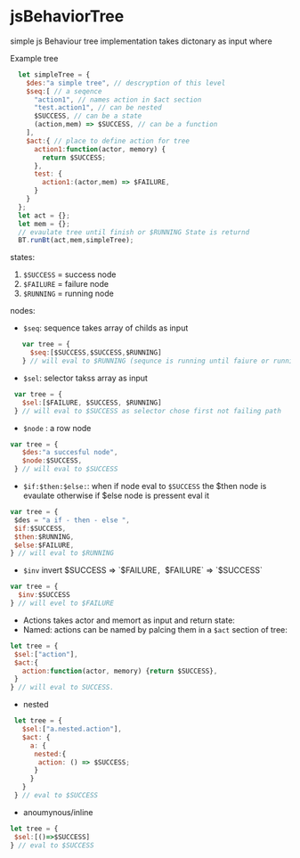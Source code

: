 # jsBehaviorTree
simple js Behaviour tree implementation takes dictonary as input where

Example tree
```javascript
  let simpleTree = {
    $des:"a simple tree", // descryption of this level
    $seq:[ // a seqence
      "action1", // names action in $act section
      "test.action1", // can be nested
      $SUCCESS, // can be a state
      (action,mem) => $SUCCESS, // can be a function
    ],
    $act:{ // place to define action for tree
      action1:function(actor, memory) {
        return $SUCCESS;
      },
      test: {
        action1:(actor,mem) => $FAILURE,
      }
    }
  };
  let act = {};
  let mem = {};
  // evaulate tree until finish or $RUNNING State is returnd
  BT.runBt(act,mem,simpleTree);
```

states:
  1. `$SUCCESS` = success node
  2. `$FAILURE` = failure node
  3. `$RUNNING` = running node

nodes:
* `$seq`: sequence takes array of childs as input
 ```javascript
    var tree = {
      $seq:[$SUCCESS,$SUCCESS,$RUNNING]
    } // will eval to $RUNNING (sequnce is running until faiure or running
 ```
* `$sel`: selector takss array as input
 ```javascript
  var tree = {
    $sel:[$FAILURE, $SUCCESS, $RUNNING]
  } // will eval to $SUCCESS as selector chose first not failing path
 ```

* `$node` : a row node
 ```javascript
 var tree = {
    $des:"a succesful node",
    $node:$SUCCESS,
  } // will eval to $SUCCESS
 ```
* `$if:$then:$else:`: when if node eval to `$SUCCESS` the $then node is evaulate otherwise if $else node is pressent eval it
 ```javascript
 var tree = {
  $des = "a if - then - else ",
  $if:$SUCCESS,
  $then:$RUNNING,
  $else:$FAILURE,
 } // will eval to $RUNNING
 ```
* `$inv` invert $SUCCESS => `$FAILURE`, `$FAILURE` => `$SUCCESS`
 ```javascript
 var tree = { 
   $inv:$SUCCESS
 } // will evel to $FAILURE
 ```
* Actions takes actor and memort as input and return state:
 * Named: actions can be named by palcing them in a `$act` section of tree: 
 ``` javascript
 let tree = {
  $sel:["action"],
  $act:{
    action:function(actor, memory) {return $SUCCESS},
  }
 } // will eval to SUCCESS.
 ```
 * nested 
 ```javascript
  let tree = {
    $sel:["a.nested.action"],
    $act: {
      a: {
       nested:{
        action: () => $SUCCESS;
       }
      }
    }
  } // eval to $SUCCESS
 ```
 
 * anoumynous/inline
 ```javascript
 let tree = {
  $sel:[()=>$SUCCESS]
 } // eval to $SUCCESS
 ```

